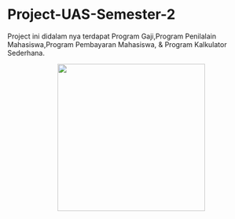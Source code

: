 # Project-UAS-Semester-2
Project ini didalam nya terdapat Program Gaji,Program Penilalain Mahasiswa,Program Pembayaran Mahasiswa, &amp; Program Kalkulator Sederhana.


<p align="center">
<img src="https://github.com/firentus999/Project-UAS-Semester-2/blob/master/Flowchart%20(2).png width="450" height="300" />
</p>                                
